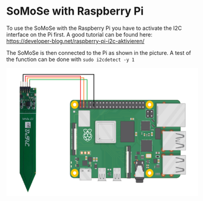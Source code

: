 # SoMoSe with Raspberry Pi

To use the SoMoSe with the Raspberry Pi you have to activate the I2C interface on the Pi first. A good tutorial can be found here:
https://developer-blog.net/raspberry-pi-i2c-aktivieren/

The SoMoSe is then connected to the Pi as shown in the picture. 
A test of the function can be done with
`sudo i2cdetect -y 1`


![wiring](SoMoSe_Raspi_Wiring.png?raw=true "wiring")

